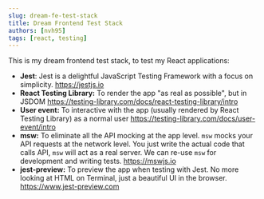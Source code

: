 ```yaml
---
slug: dream-fe-test-stack
title: Dream Frontend Test Stack
authors: [nvh95]
tags: [react, testing]
---
```


This is my dream frontend test stack, to test my React applications:

- **Jest**: Jest is a delightful JavaScript Testing Framework with a focus on simplicity. https://jestjs.io
- **React Testing Library:** To render the app "as real as possible", but in JSDOM https://testing-library.com/docs/react-testing-library/intro
- **User event:** To interactive with the app (usually rendered by React Testing Library) as a normal user https://testing-library.com/docs/user-event/intro
- **msw:** To eliminate all the API mocking at the app level. `msw` mocks your API requests at the network level. You just write the actual code that calls API, `msw` will act as a real server. We can re-use `msw` for development and writing tests. https://mswjs.io
- **jest-preview:** To preview the app when testing with Jest. No more looking at HTML on Terminal, just a beautiful UI in the browser. https://www.jest-preview.com
